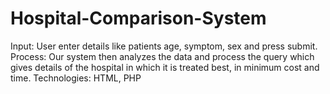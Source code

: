 # Hospital-Comparison-System
Input:
User enter details like patients age, symptom, sex and press submit.
Process:
Our system then analyzes the data and process the query which gives details of the hospital in which it is treated best, in minimum cost and time.
Technologies: HTML, PHP
